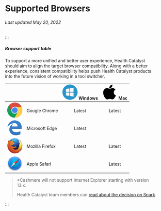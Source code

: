 # Supported Browsers

###### Last updated May 20, 2022

:::

##### Browser support table

To support a more unified and better user experience, Health Catalyst should aim to align the target browser compatibility. Along with a better experience, consistent compatibility helps push Health Catalyst products into the future vision of working in a tool switcher.

|                                                                                          |                             | <img src="./assets/windows.png" alt="Windows" style="width: 50px;"/> **Windows** | <img src="./assets/mac.png" alt="Mac" style="width: 50px;"/> **Mac** |
| ---------------------------------------------------------------------------------------: | :-------------------------- | :------------------------------------------------------------------------------: | :------------------------------------------------------------------: |
|                       <img src="./assets/chrome.png" alt="Chrome" style="width: 50px;"/> | Google Chrome               |                                      Latest                                      |                                Latest                                |
|                           <img src="./assets/edge.png" alt="Edge" style="width: 50px;"/> | Microsoft Edge              |                                      Latest                                      |                                                                      |
|                     <img src="./assets/firefox.png" alt="FireFox" style="width: 50px;"/> | Mozilla Firefox             |                                      Latest                                      |                                Latest                                |
|                       <img src="./assets/safari.png" alt="Safari" style="width: 50px;"/> | Apple Safari                |                                                                                  |                                Latest                                |

> \*Cashmere will not support Internet Explorer starting with version 13.x.
>
> Health Catalyst team members can [read about the decision on Spark](https://healthcarequalitycatalyst.sharepoint.com/sites/DOSStrategy/SitePages/Announcing-End-of-Internet-Explorer-Support.aspx).

:::
